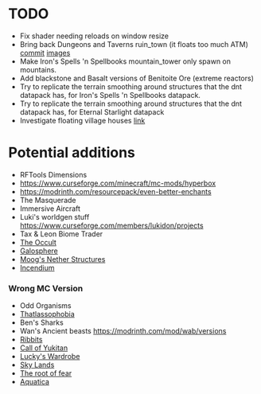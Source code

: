# TODO
 - Fix shader needing reloads on window resize
 - Bring back Dungeons and Taverns ruin_town (it floats too much ATM) [commit](https://git.lenqua.link/minecraft/bigglobe_dnt/commit/6288fb56d389a1c7f63a276ccee52153860c43ce) [images](https://discord.com/channels/1083837414885310606/1311716382458515576/1331558924406751292)
 - Make Iron's Spells 'n Spellbooks mountain_tower only spawn on mountains.
 - Add blackstone and Basalt versions of Benitoite Ore (extreme reactors)
 - Try to replicate the terrain smoothing around structures that the dnt datapack has, for Iron's Spells 'n Spellbooks datapack.
 - Try to replicate the terrain smoothing around structures that the dnt datapack has, for Eternal Starlight datapack
 - Investigate floating village houses [link](./screenshots/2025-01-23_01.15.57.png)

# Potential additions
 - RFTools Dimensions
 - https://www.curseforge.com/minecraft/mc-mods/hyperbox
 - https://modrinth.com/resourcepack/even-better-enchants
 - The Masquerade
 - Immersive Aircraft
 - Luki's worldgen stuff https://www.curseforge.com/members/lukidon/projects
 - Tax & Leon Biome Trader
 - [The Occult](https://www.curseforge.com/minecraft/mc-mods/the-occult)
 - [Galosphere](https://discord.com/channels/1083837414885310606/1331658156182601832)
 - [Moog's Nether Structures](https://discord.com/channels/1083837414885310606/1331660022689697874)
 - [Incendium](https://discord.com/channels/1083837414885310606/1331677106014523423)

### Wrong MC Version
 - Odd Organisms
 - [Thatlassophobia](https://www.curseforge.com/minecraft/mc-mods/thalassophobia)
 - Ben's Sharks
 - Wan's Ancient beasts https://modrinth.com/mod/wab/versions
 - [Ribbits](https://modrinth.com/mod/ribbits)
 - [Call of Yukitan](https://modrinth.com/mod/call-of-yucutan/versions)
 - [Lucky's Wardrobe](https://www.curseforge.com/minecraft/mc-mods/luckys-wardrobe)
 - [Sky Lands](https://modrinth.com/mod/sky-lands)
 - [The root of fear](https://modrinth.com/mod/the-root-of-fear)
 - [Aquatica](https://www.curseforge.com/minecraft/mc-mods/aquaticamod)

